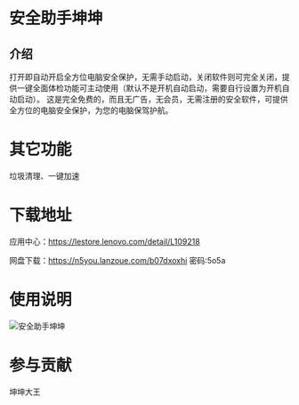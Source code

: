 # 安全助手坤坤

## 介绍

打开即自动开启全方位电脑安全保护，无需手动启动，关闭软件则可完全关闭，提供一键全面体检功能可主动使用（默认不是开机自动启动，需要自行设置为开机自动启动）。 这是完全免费的，而且无广告，无会员，无需注册的安全软件，可提供全方位的电脑安全保护，为您的电脑保驾护航。

# 其它功能

垃圾清理、一键加速

# 下载地址

应用中心：https://lestore.lenovo.com/detail/L109218

网盘下载：https://n5you.lanzoue.com/b07dxoxhi 密码:5o5a

# 使用说明

![安全助手坤坤]([https://z1.ax1x.com/2023/10/17/piCq8w4.png])

# 参与贡献

坤坤大王
